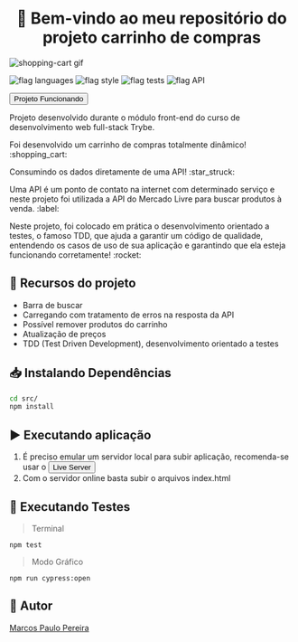<h1 align="center">🎉 Bem-vindo ao meu repositório do projeto carrinho de compras </h1>

![shopping-cart gif](https://user-images.githubusercontent.com/104791582/197052715-bef0000c-9962-49d2-a6ba-1c52d97752f2.gif)

![flag languages](https://img.shields.io/badge/Languages-JavaScript%20-yellow)
![flag style](https://img.shields.io/badge/Style-CSS3-9cf)
![flag tests](https://img.shields.io/badge/Tests-Jest-green)
![flag API](https://img.shields.io/badge/API-Public-orange)

<a href='https://trybe-shopping-cart.netlify.app/'><button>Projeto Funcionando</button></a>

<p>Projeto desenvolvido durante o módulo front-end do curso de desenvolvimento web full-stack Trybe.</p>
<p>Foi desenvolvido um carrinho de compras totalmente dinâmico! :shopping_cart:</p>
<p>Consumindo os dados diretamente de uma API! :star_struck:</p>
<p>Uma API é um ponto de contato na internet com determinado serviço e neste projeto foi utilizada a API do Mercado Livre para buscar produtos à venda. :label:</p>
<p>
Neste projeto, foi colocado em prática o desenvolvimento orientado a testes, o famoso TDD, que ajuda a garantir um código de qualidade, entendendo os casos de uso de sua aplicação e garantindo que ela esteja funcionando corretamente! :rocket:</p>

## 🔨 Recursos do projeto

<ul>
<li>Barra de buscar</li>
<li>Carregando com tratamento de erros na resposta da API</li>
<li>Possível remover produtos do carrinho</li>
<li>Atualização de preços</li>
<li>TDD (Test Driven Development), desenvolvimento orientado a testes</li>
</ul>

## 📥 Instalando Dependências

```bash
cd src/
npm install
``` 

## ▶️ Executando aplicação

<ol>
<li>É preciso emular um servidor local para subir aplicação, recomenda-se usar o <a href='https://marketplace.visualstudio.com/items?itemName=ritwickdey.LiveServer'><button>Live Server</button></a></li>
<li>Com o servidor online basta subir o arquivos index.html</li>
</ol>

## 🧪 Executando Testes

>Terminal
 ```
 npm test
  ```
>Modo Gráfico
 ```
 npm run cypress:open
  ```

## 🧔 Autor

<div class="badge-base LI-profile-badge" data-locale="pt_BR" data-size="medium" data-theme="dark" data-type="VERTICAL" data-vanity="dev-marcospaulo" data-version="v1"><a class="badge-base__link LI-simple-link" href="https://br.linkedin.com/in/dev-marcospaulo?trk=profile-badge">Marcos Paulo Pereira</a></div>
